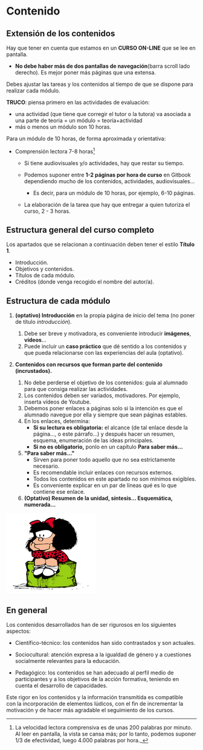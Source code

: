
# Contenido

## Extensión de los contenidos

Hay que tener en cuenta que estamos en un **CURSO ON-LINE** que se lee en pantalla.

- **No debe haber más de dos pantallas de navegación**(barra scroll lado derecho). Es mejor poner más páginas que una extensa.

Debes ajustar las tareas y los contenidos al tiempo de que se dispone para realizar cada módulo.

**TRUCO**: piensa primero en las actividades de evaluación:
- una actividad (que tiene que corregir el tutor o la tutora) va asociada a una parte de teoría = un módulo = teoría+actividad
- más o menos un módulo son 10 horas.

Para un módulo de 10 horas, de forma aproximada y orientativa:

* Comprensión lectora 7-8 horas[^1]

    - Si tiene audiovisuales y/o actividades, hay que restar su tiempo.
    - Podemos suponer entre **1-2 páginas por hora de curso** en Gitbook dependiendo mucho de los contenidos, actividades, audiovisuales...
        - Es decir, para un módulo de 10 horas, por ejemplo, 6-10 páginas.

    - La elaboración de la tarea que hay que entregar a quien tutoriza el curso, 2 - 3 horas.

## Estructura general del curso completo

Los apartados que se relacionan a continuación deben tener el estilo **Título 1**.
* Introducción.
* Objetivos y contenidos.
* Títulos de cada módulo.
* Créditos (donde venga recogido el nombre del autor/a).

## Estructura de cada módulo

1. **(optativo) Introducción** en la propia página de inicio del tema (no poner de título _introducción_).

    1. Debe ser breve y motivadora, es conveniente introducir **imágenes**, **vídeos**...
    2. Puede incluir un **caso práctico** que dé sentido a los contenidos y que pueda relacionarse con las experiencias del aula (optativo).

2. **Contenidos con recursos que forman parte del contenido (incrustados).**

    1. No debe perderse el objetivo de los contenidos: guía al alumnado para que consiga realizar las actividades.
    2. Los contenidos deben ser variados, motivadores. Por ejemplo, inserta vídeos de Youtube.
    3. Debemos poner enlaces a páginas solo si la intención es que el alumnado navegue por ella y siempre que sean páginas estables.
    4. En los enlaces, determina:
        * **Si su lectura es obligatoria:** el alcance (de tal enlace desde la página..., o este párrafo...) y después hacer un resumen, esquema, enumeración de las ideas principales.
        * **Si no es obligatorio,** ponlo en un capítulo **Para saber más...**
    5. **"Para saber más..."** 
        * Sirven para poner todo aquello que no sea estrictamente necesario.
        * Es recomendable incluir enlaces con recursos externos.
        * Todos los contenidos en este apartado no son mínimos exigibles.
        * Es conveniente explicar en un par de líneas qué es lo que contiene ese enlace.
    6. **(Optativo) Resumen de la unidad, síntesis... Esquemática, numerada...**

![](img/descarga.png)

[^1]: La velocidad lectora comprensiva es de unas 200 palabras por minuto. 
Al leer en pantalla, la vista se cansa más; por lo tanto, podemos suponer 1/3 de efectividad, luego 4.000 palabras por hora._

## En general

Los contenidos desarrollados han de ser rigurosos en los siguientes aspectos:

- Científico-técnico: los contenidos han sido contrastados y son actuales.

- Sociocultural: atención expresa a la igualdad de género y a cuestiones socialmente relevantes para la educación.

- Pedagógico: los contenidos se han adecuado al perfil medio de participantes y a los objetivos de la acción formativa, teniendo en cuenta el desarrollo de capacidades.

Este rigor en los contenidos y la información transmitida es compatible con la incorporación de elementos lúdicos, con el fin de incrementar la motivación y de hacer más agradable el seguimiento de los cursos.
